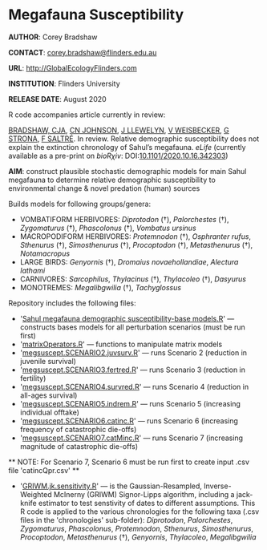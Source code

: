 # Megafauna Susceptibility

<strong>AUTHOR</strong>: Corey Bradshaw

<strong>CONTACT</strong>: corey.bradshaw@flinders.edu.au

<strong>URL</strong>: http://GlobalEcologyFlinders.com

<strong>INSTITUTION</strong>: Flinders University

<strong>RELEASE DATE</strong>: August 2020

R code accompanies article currently in review: 

<a href="http://www.flinders.edu.au/people/corey.bradshaw">BRADSHAW, CJA</a>, <a href="https://www.utas.edu.au/profiles/staff/biological-sciences/chris-johnson">CN JOHNSON</a>, <a href="http://www.flinders.edu.au/people/john.llewelyn">J LLEWELYN</a>, <a href="https://researchnow.flinders.edu.au/en/persons/vera-weisbecker">V WEISBECKER</a>, <a href="https://researchportal.helsinki.fi/en/persons/giovanni-strona">G STRONA</a>, <a href="http://www.flinders.edu.au/people/frederik.saltre">F SALTRÉ</a>. In review. Relative demographic susceptibility does not explain the extinction chronology of Sahul’s megafauna. <i>eLife</i> (currently available as a pre-print on <i>bioRχiv</i>: DOI:<a href="http://doi.org/10.1101/2020.10.16.342303">10.1101/2020.10.16.342303</a>)

<strong>AIM</strong>: construct plausible stochastic demographic models for main Sahul megafauna to determine relative demographic susceptibility to environmental change & novel predation (human) sources

Builds models for following groups/genera:
- VOMBATIFORM HERBIVORES: <i>Diprotodon</i> (†), <i>Palorchestes</i> (†), <i>Zygomaturus</i> (†), <i>Phascolonus</i> (†), <i>Vombatus ursinus</i>
- MACROPODIFORM HERBIVORES: <i>Protemnodon</i> (†), <i>Osphranter rufus</i>, <i>Sthenurus</i> (†), <i>Simosthenurus</i> (†), <i>Procoptodon</i> (†), <i>Metasthenurus</i> (†), <i>Notamacropus</i>
- LARGE BIRDS: <i>Genyornis</i> (†), <i>Dromaius novaehollandiae</i>, <i>Alectura lathami</i>
- CARNIVORES: <i>Sarcophilus</i>, <i>Thylacinus</i> (†), <i>Thylacoleo</i> (†), <i>Dasyurus</i>
- MONOTREMES: <i>Megalibgwilia</i> (†), <i>Tachyglossus</i>

Repository includes the following files:

- '<a href="https://github.com/cjabradshaw/MegafaunaSusceptibility/blob/master/Sahul%20megafauna%20demographic%20susceptibility-base%20models.R">Sahul megafauna demographic susceptibility-base models.R</a>' — constructs bases models for all perturbation scenarios (must be run first)
- '<a href="https://github.com/cjabradshaw/MegafaunaSusceptibility/blob/master/matrixOperators.r">matrixOperators.R</a>' — functions to manipulate matrix models
- '<a href="https://github.com/cjabradshaw/MegafaunaSusceptibility/blob/master/megsuscept.SCENARIO2.juvsurv.R">megsuscept.SCENARIO2.juvsurv.R</a>' — runs Scenario 2 (reduction in juvenile survival)
- '<a href="https://github.com/cjabradshaw/MegafaunaSusceptibility/blob/master/megsuscept.SCENARIO3.fertred.R">megsuscept.SCENARIO3.fertred.R</a>' — runs Scenario 3 (reduction in fertility)
- '<a href="https://github.com/cjabradshaw/MegafaunaSusceptibility/blob/master/megsuscept.SCENARIO4.survred.R">megsuscept.SCENARIO4.survred.R</a>' — runs Scenario 4 (reduction in all-ages survival)
- '<a href="https://github.com/cjabradshaw/MegafaunaSusceptibility/blob/master/megsuscept.SCENARIO5.indrem.R">megsuscept.SCENARIO5.indrem.R</a>' — runs Scenario 5 (increasing individual offtake)
- '<a href="https://github.com/cjabradshaw/MegafaunaSusceptibility/blob/master/megsuscept.SCENARIO6.catinc.R">megsuscept.SCENARIO6.catinc.R</a>' — runs Scenario 6 (increasing frequency of catastrophic die-offs)
- '<a href="https://github.com/cjabradshaw/MegafaunaSusceptibility/blob/master/megsuscept.SCENARIO7.catMinc.R">megsuscept.SCENARIO7.catMinc.R</a>' — runs Scenario 7 (increasing magnitude of catastrophic die-offs)

** NOTE: For Scenario 7, Scenario 6 must be run first to create input .csv file 'catincQpr.csv' **

- '<a href="https://github.com/cjabradshaw/MegafaunaSusceptibility/blob/master/GRIWM.jk.sensitivity.R">GRIWM.jk.sensitivity.R</a>' — is the Gaussian-Resampled, Inverse-Weighted McInerny (GRIWM) Signor-Lipps algorithm, including a jack-knife estimator to test senstivity of dates to different assumptions. This R code is applied to the various chronologies for the following taxa (.csv files in the 'chronologies' sub-folder): <i>Diprotodon</i>, <i>Palorchestes</i>, <i>Zygomaturus</i>, <i>Phascolonus</i>, <i>Protemnodon</i>, <i>Sthenurus</i>, <i>Simosthenurus</i>, <i>Procoptodon</i>, <i>Metasthenurus</i> (†), <i>Genyornis</i>, <i>Thylacoleo</i>, <i>Megalibgwilia</i>
